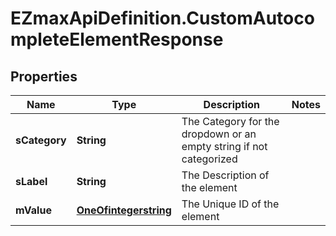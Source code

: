 # EZmaxApiDefinition.CustomAutocompleteElementResponse

## Properties

Name | Type | Description | Notes
------------ | ------------- | ------------- | -------------
**sCategory** | **String** | The Category for the dropdown or an empty string if not categorized | 
**sLabel** | **String** | The Description of the element | 
**mValue** | [**OneOfintegerstring**](OneOfintegerstring.md) | The Unique ID of the element | 


